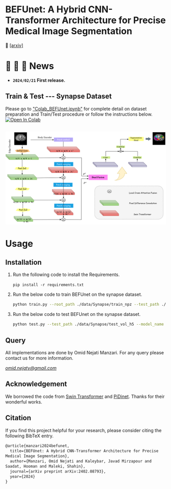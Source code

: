 # BEFUnet: A Hybrid CNN-Transformer Architecture for Precise Medical Image Segmentation

:closed_book: [[arxiv]](https://arxiv.org/abs/2402.08793)

# :tada: :tada: :tada: News

- **`2024/02/21` First release.**


## Train & Test --- Synapse Dataset
Please go to ["Colab_BEFUnet.ipynb"](https://github.com/Omid-Nejati/BEFUnet/blob/main/Colab_BEFUnet.ipynb) for complete detail on dataset preparation and Train/Test procedure or follow the instructions below. [![Open In Colab](https://colab.research.google.com/assets/colab-badge.svg)](https://colab.research.google.com/github/Omid-Nejati/BEFUnet/blob/main/Colab_BEFUnet.ipynb)

## 

![images](Figures/model.png)

# Usage
## Installation
1) Run the following code to install the Requirements.

    `pip install -r requirements.txt`

2) Run the below code to train BEFUnet on the synapse dataset.

    ```bash
    python train.py --root_path ./data/Synapse/train_npz --test_path ./data/Synapse/test_vol_h5  --model_name BEFUnet --batch_size 10 --eval_interval 20 --max_epochs 500 
   ```

3) Run the below code to test BEFUnet on the synapse dataset.
    ```bash
    python test.py --test_path ./data/Synapse/test_vol_h5 --model_name BEFUnet --is_savenii --model_weight 
    ```
## Query 
All implementations are done by Omid Nejati Manzari. For any query please contact us for more information.

[*omid.nejaty@gmail.com*](mailto:omid.nejaty@gmail.com)

## Acknowledgement
We borrowed the code from [Swin Transformer](https://github.com/microsoft/Swin-Transformer) and [PiDinet](https://github.com/hellozhuo/pidinet). Thanks for their wonderful works.


## Citation
If you find this project helpful for your research, please consider citing the following BibTeX entry.
```
@article{manzari2024befunet,
  title={BEFUnet: A Hybrid CNN-Transformer Architecture for Precise Medical Image Segmentation},
  author={Manzari, Omid Nejati and Kaleybar, Javad Mirzapour and Saadat, Hooman and Maleki, Shahin},
  journal={arXiv preprint arXiv:2402.08793},
  year={2024}
}
```

